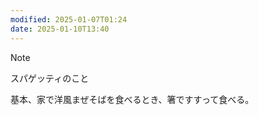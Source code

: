 ```yaml
---
modified: 2025-01-07T01:24
date: 2025-01-10T13:40
---
```


> [!NOTE]
> スパゲッティのこと

基本、家で洋風まぜそばを食べるとき、箸ですすって食べる。